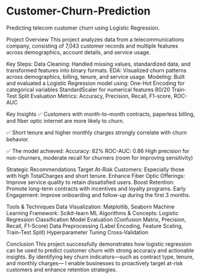 # Customer-Churn-Prediction
Predicting telecom customer churn using Logistic Regression.

Project Overview
This project analyzes data from a telecommunications company, consisting of 7,043 customer records and multiple features across demographics, account details, and service usage.

Key Steps:
Data Cleaning: Handled missing values, standardized data, and transformed features into binary formats.
EDA: Visualized churn patterns across demographics, billing, tenure, and service usage.
Modeling: Built and evaluated a Logistic Regression model using:
One-Hot Encoding for categorical variables
StandardScaler for numerical features
80/20 Train-Test Split
Evaluation Metrics: Accuracy, Precision, Recall, F1-score, ROC-AUC

Key Insights
✅ Customers with month-to-month contracts, paperless billing, and fiber optic internet are more likely to churn.

✅ Short tenure and higher monthly charges strongly correlate with churn behavior.

✅ The model achieved:
Accuracy: 82%
ROC-AUC: 0.86
High precision for non-churners, moderate recall for churners (room for improving sensitivity)

Strategic Recommendations
Target At-Risk Customers: Especially those with high TotalCharges and short tenure.
Enhance Fiber Optic Offerings: Improve service quality to retain dissatisfied users.
Boost Retention: Promote long-term contracts with incentives and loyalty programs.
Early Engagement: Improve onboarding and follow-up during the first 3 months.

Tools & Techniques
Data Visualization: Matplotlib, Seaborn
Machine Learning Framework: Scikit-learn
ML Algorithms & Concepts:
Logistic Regression
Classification
Model Evaluation (Confusion Matrix, Precision, Recall, F1-Score)
Data Preprocessing (Label Encoding, Feature Scaling, Train-Test Split)
Hyperparameter Tuning
Cross-Validation

Conclusion
This project successfully demonstrates how logistic regression can be used to predict customer churn with strong accuracy and actionable insights. By identifying key churn indicators—such as contract type, tenure, and monthly charges— I enable businesses to proactively target at-risk customers and enhance retention strategies.

